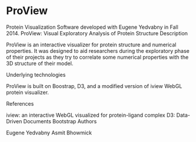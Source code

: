 # ProView
Protein Visualization Software developed with Eugene Yedvabny in Fall 2014. 
ProView: Visual Exploratory Analysis of Protein Structure
Description

ProView is an interactive visualizer for protein structure and numerical properties. It was designed to aid researchers during the exploratory phase of their projects as they try to correlate some numerical properties with the 3D structure of their model.

Underlying technologies

ProView is built on Boostrap, D3, and a modified version of iview WebGL protein visualizer.

References

iview: an interactive WebGL visualized for protein-ligand complex
D3: Data-Driven Documents
Bootstrap
Authors

Eugene Yedvabny
Asmit Bhowmick
